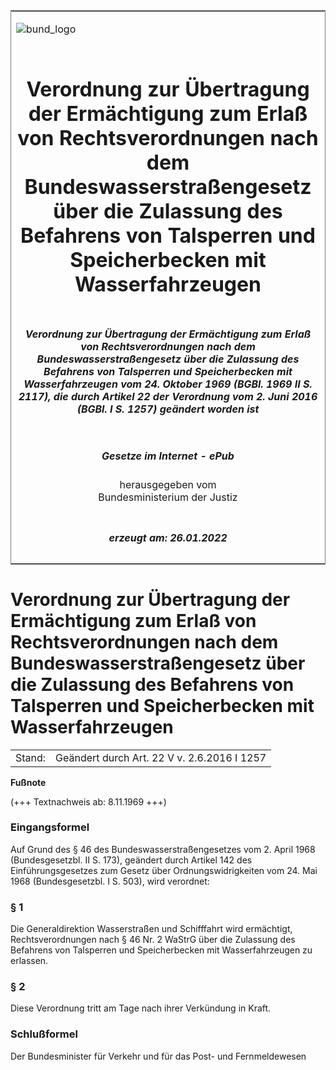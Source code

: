 <span id="DECKBLATT.html"></span>

<table border="0" frame="border" width="100%">

<tr valign="top">

<td align="left">

![bund\_logo](BfJ_2021_Web_de_de.gif)

</td>

<td align="right">

 

</td>

</tr>

<tr align="center" valign="middle">

<td colspan="2">

# Verordnung zur Übertragung der Ermächtigung zum Erlaß von Rechtsverordnungen nach dem Bundeswasserstraßengesetz über die Zulassung des Befahrens von Talsperren und Speicherbecken mit Wasserfahrzeugen

</td>

</tr>

<tr align="center" valign="middle">

<td colspan="2">

##### Verordnung zur Übertragung der Ermächtigung zum Erlaß von Rechtsverordnungen nach dem Bundeswasserstraßengesetz über die Zulassung des Befahrens von Talsperren und Speicherbecken mit Wasserfahrzeugen vom 24. Oktober 1969 (BGBl. 1969 II S. 2117), die durch Artikel 22 der Verordnung vom 2. Juni 2016 (BGBl. I S. 1257) geändert worden ist

</td>

</tr>

<tr align="center" valign="middle">

<td colspan="2">

  
  

##### Gesetze im Internet - ePub  
  
herausgegeben vom  
Bundesministerium der Justiz

</td>

</tr>

<tr align="center" valign="bottom">

<td colspan="2">

  
  

##### erzeugt am: 26.01.2022

</td>

</tr>

</table>

<span id="BJNR221170969.html"></span>

# Verordnung zur Übertragung der Ermächtigung zum Erlaß von Rechtsverordnungen nach dem Bundeswasserstraßengesetz über die Zulassung des Befahrens von Talsperren und Speicherbecken mit Wasserfahrzeugen

<div>

<div class="jnhtml">

|        |                                             |
| ------ | ------------------------------------------- |
| Stand: | Geändert durch Art. 22 V v. 2.6.2016 I 1257 |

</div>

</div>

<div>

  
**Fußnote**

<div class="jnhtml">

<div>

<div class="jurAbsatz">

(+++ Textnachweis ab: 8.11.1969 +++)

</div>

</div>

</div>

</div>

<span id="BJNR221170969BJNE000100328.html"></span>

### Eingangsformel  

<div>

<div class="jnhtml">

<div>

<div class="jurAbsatz">

Auf Grund des § 46 des Bundeswasserstraßengesetzes vom 2. April 1968
(Bundesgesetzbl. II S. 173), geändert durch Artikel 142 des
Einführungsgesetzes zum Gesetz über Ordnungswidrigkeiten vom 24. Mai
1968 (Bundesgesetzbl. I S. 503), wird verordnet:

</div>

</div>

</div>

</div>

<span id="BJNR221170969BJNE000201305.html"></span>

### § 1  

<div>

<div class="jnhtml">

<div>

<div class="jurAbsatz">

Die Generaldirektion Wasserstraßen und Schifffahrt wird ermächtigt,
Rechtsverordnungen nach § 46 Nr. 2 WaStrG über die Zulassung des
Befahrens von Talsperren und Speicherbecken mit Wasserfahrzeugen zu
erlassen.

</div>

</div>

</div>

</div>

<span id="BJNR221170969BJNE000300328.html"></span>

### § 2  

<div>

<div class="jnhtml">

<div>

<div class="jurAbsatz">

Diese Verordnung tritt am Tage nach ihrer Verkündung in Kraft.

</div>

</div>

</div>

</div>

<span id="BJNR221170969BJNE000400328.html"></span>

### Schlußformel  

<div>

<div class="jnhtml">

<div>

<div class="jurAbsatz">

<span class="SP">Der Bundesminister für Verkehr und für das Post- und
Fernmeldewesen</span>

</div>

</div>

</div>

</div>

